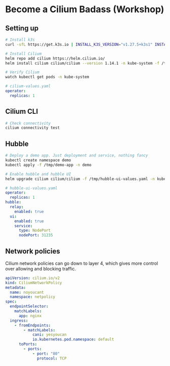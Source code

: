 # Become a Cilium Badass (Workshop)

## Setting up

```bash
# Install k3s
curl -sfL https://get.k3s.io | INSTALL_K3S_VERSION="v1.27.5+k3s1" INSTALL_K3S_EXEC="--flannel-backend=none --disable servicelb --disable traefik --disable-network-policy" sh -

# Install Cilium
helm repo add cilium https://helm.cilium.io/
helm install cilium cilium/cilium --version 1.14.1 -n kube-system -f /tmp/cilium-values.yaml

# Verify Cilium
watch kubectl get pods -n kube-system
```

```yaml
# cilium-values.yaml
operator:
  replicas: 1
```

## Cilium CLI

```bash
# Check connectivity
cilium connectivity test
```

## Hubble

```bash
# Deploy a demo app. Just deployment and service, nothing fancy
kubectl create namespace demo
kubectl apply -f /tmp/demo-app -n demo
```

```bash
# Enable hubble and hubble UI
helm upgrade cilium cilium/cilium -f /tmp/hubble-ui-values.yaml -n kube-system
```

```yaml
# hubble-ui-values.yaml
operator:
  replicas: 1
hubble:
  relay:
    enabled: true
  ui:
    enabled: true
    service:
      type: NodePort
      nodePort: 31235
```

## Network policies

Cilium network policies can go down to layer 4, which gives more control over allowing and blocking traffic.

```yaml
apiVersion: cilium.io/v2
kind: CiliumNetworkPolicy
metadata:
  name: noyoucant
  namespace: netpolicy
spec:
  endpointSelector:
    matchLabels:
      app: nginx
  ingress:
    - fromEndpoints:
        - matchLabels:
            cani: yesyoucan
            io.kubernetes.pod.namespace: default
      toPorts:
        - ports:
            - port: "80"
              protocol: TCP
```
